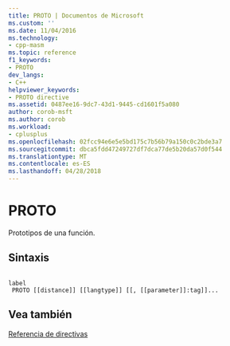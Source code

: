 ```yaml
---
title: PROTO | Documentos de Microsoft
ms.custom: ''
ms.date: 11/04/2016
ms.technology:
- cpp-masm
ms.topic: reference
f1_keywords:
- PROTO
dev_langs:
- C++
helpviewer_keywords:
- PROTO directive
ms.assetid: 0487ee16-9dc7-43d1-9445-cd1601f5a080
author: corob-msft
ms.author: corob
ms.workload:
- cplusplus
ms.openlocfilehash: 02fcc94e6e5e5bd175c7b56b79a150c0c2bde3a7
ms.sourcegitcommit: dbca5fdd47249727df7dca77de5b20da57d0f544
ms.translationtype: MT
ms.contentlocale: es-ES
ms.lasthandoff: 04/28/2018
---
```

# <a name="proto"></a>PROTO
Prototipos de una función.  
  
## <a name="syntax"></a>Sintaxis  
  
```  
  
label  
 PROTO [[distance]] [[langtype]] [[, [[parameter]]:tag]]...  
```  
  
## <a name="see-also"></a>Vea también  
 [Referencia de directivas](../../assembler/masm/directives-reference.md)